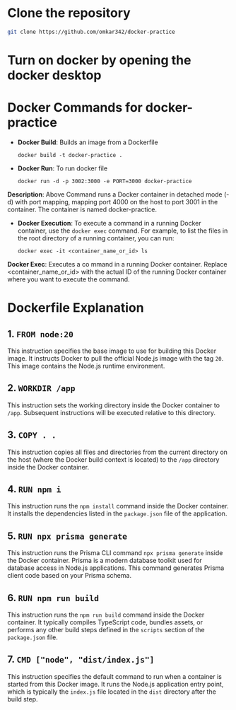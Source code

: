 # Clone the repository

```bash
git clone https://github.com/omkar342/docker-practice
```

# Turn on docker by opening the docker desktop


# Docker Commands for docker-practice

- **Docker Build**: Builds an image from a Dockerfile

  ```
  docker build -t docker-practice .
  ```

- **Docker Run**: To run docker file

  ```
  docker run -d -p 3002:3000 -e PORT=3000 docker-practice
  ```

**Description**: Above Command runs a Docker container in detached mode (-d) with port mapping, mapping port 4000 on the host to port 3001 in the container. The container is named docker-practice.

- **Docker Execution**: To execute a command in a running Docker container, use the `docker exec` command. For example, to list the files in the root directory of a running container, you can run:

  ```
  docker exec -it <container_name_or_id> ls

  ```

**Docker Exec**: Executes a co mmand in a running Docker container. Replace <container_name_or_id> with the actual ID of the running Docker container where you want to execute the command.

# Dockerfile Explanation

## 1. `FROM node:20`

This instruction specifies the base image to use for building this Docker image. It instructs Docker to pull the official Node.js image with the tag `20`. This image contains the Node.js runtime environment.

## 2. `WORKDIR /app`

This instruction sets the working directory inside the Docker container to `/app`. Subsequent instructions will be executed relative to this directory.

## 3. `COPY . .`

This instruction copies all files and directories from the current directory on the host (where the Docker build context is located) to the `/app` directory inside the Docker container.

## 4. `RUN npm i`

This instruction runs the `npm install` command inside the Docker container. It installs the dependencies listed in the `package.json` file of the application.

## 5. `RUN npx prisma generate`

This instruction runs the Prisma CLI command `npx prisma generate` inside the Docker container. Prisma is a modern database toolkit used for database access in Node.js applications. This command generates Prisma client code based on your Prisma schema.

## 6. `RUN npm run build`

This instruction runs the `npm run build` command inside the Docker container. It typically compiles TypeScript code, bundles assets, or performs any other build steps defined in the `scripts` section of the `package.json` file.

## 7. `CMD ["node", "dist/index.js"]`

This instruction specifies the default command to run when a container is started from this Docker image. It runs the Node.js application entry point, which is typically the `index.js` file located in the `dist` directory after the build step.
